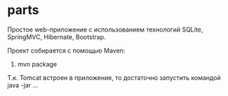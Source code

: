 # parts

Простое web-приложение с использованием технологий SQLite, SpringMVC, Hibernate, Bootstrap.

Проект собирается с помощью Maven:
1) mvn package

Т.к. Tomcat встроен в приложение, то достаточно запустить командой java -jar ...
